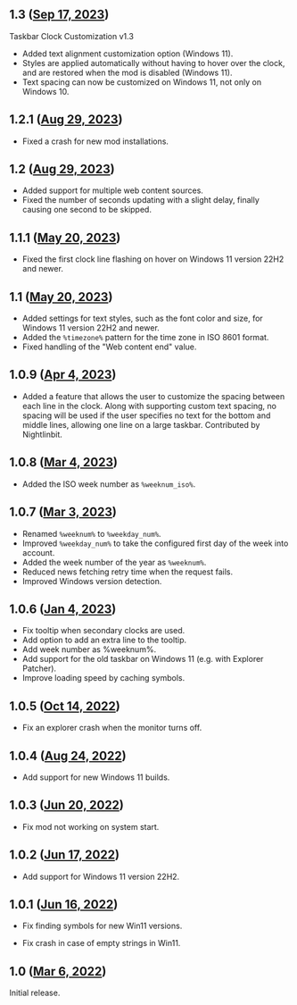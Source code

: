 ## 1.3 ([Sep 17, 2023](https://github.com/ramensoftware/windhawk-mods/blob/18081443a8c4f967d07c82997d3096f3b9faba6c/mods/taskbar-clock-customization.wh.cpp))

Taskbar Clock Customization v1.3

* Added text alignment customization option (Windows 11).
* Styles are applied automatically without having to hover over the clock, and are restored when the mod is disabled (Windows 11).
* Text spacing can now be customized on Windows 11, not only on Windows 10.

## 1.2.1 ([Aug 29, 2023](https://github.com/ramensoftware/windhawk-mods/blob/122aa5caae18036ac97f187119f589b70a76c917/mods/taskbar-clock-customization.wh.cpp))

* Fixed a crash for new mod installations.
## 1.2 ([Aug 29, 2023](https://github.com/ramensoftware/windhawk-mods/blob/8ab7ca1f13850e0ebb9ac2a9aee7ac75cc947d81/mods/taskbar-clock-customization.wh.cpp))

* Added support for multiple web content sources.
* Fixed the number of seconds updating with a slight delay, finally causing one second to be skipped.
## 1.1.1 ([May 20, 2023](https://github.com/ramensoftware/windhawk-mods/blob/9c814a48137a68e5e1262b98d84be86b08ab96e9/mods/taskbar-clock-customization.wh.cpp))

* Fixed the first clock line flashing on hover on Windows 11 version 22H2 and newer.
## 1.1 ([May 20, 2023](https://github.com/ramensoftware/windhawk-mods/blob/0718eb23fbfa530f9a7bc1c1892f071db8b4fb41/mods/taskbar-clock-customization.wh.cpp))

* Added settings for text styles, such as the font color and size, for Windows 11 version 22H2 and newer.
* Added the `%timezone%` pattern for the time zone in ISO 8601 format.
* Fixed handling of the "Web content end" value.
## 1.0.9 ([Apr 4, 2023](https://github.com/ramensoftware/windhawk-mods/blob/f053e22f61b37e9561a8de8786541dd79be955f1/mods/taskbar-clock-customization.wh.cpp))

* Added a feature that allows the user to customize the spacing between each line in the clock. Along with supporting custom text spacing, no spacing will be used if the user specifies no text for the bottom and middle lines, allowing one line on a large taskbar. Contributed by Nightlinbit.
## 1.0.8 ([Mar 4, 2023](https://github.com/ramensoftware/windhawk-mods/blob/0a2d75864aab7e62da9262f5e054cba6e37baba7/mods/taskbar-clock-customization.wh.cpp))

* Added the ISO week number as `%weeknum_iso%`.

## 1.0.7 ([Mar 3, 2023](https://github.com/ramensoftware/windhawk-mods/blob/0dbb93c0ff0d66038a539dd3d6c97690701d4757/mods/taskbar-clock-customization.wh.cpp))

* Renamed `%weeknum%` to `%weekday_num%`.
* Improved `%weekday_num%` to take the configured first day of the week into account.
* Added the week number of the year as `%weeknum%`.
* Reduced news fetching retry time when the request fails.
* Improved Windows version detection.

## 1.0.6 ([Jan 4, 2023](https://github.com/ramensoftware/windhawk-mods/blob/73cb003a7158fe622a169362a6669ccc9bfbd95e/mods/taskbar-clock-customization.wh.cpp))

* Fix tooltip when secondary clocks are used.
* Add option to add an extra line to the tooltip.
* Add week number as %weeknum%.
* Add support for the old taskbar on Windows 11 (e.g. with Explorer Patcher).
* Improve loading speed by caching symbols.

## 1.0.5 ([Oct 14, 2022](https://github.com/ramensoftware/windhawk-mods/blob/18343f1646f86232bfa309f20ab19857cbbd9cb1/mods/taskbar-clock-customization.wh.cpp))

* Fix an explorer crash when the monitor turns off.

## 1.0.4 ([Aug 24, 2022](https://github.com/ramensoftware/windhawk-mods/blob/e2ca051a501e542dc5e4a3ad6e2945fb4d1b3b35/mods/taskbar-clock-customization.wh.cpp))

* Add support for new Windows 11 builds.

## 1.0.3 ([Jun 20, 2022](https://github.com/ramensoftware/windhawk-mods/blob/c450034bab997a7833c0843c9e35d5506e3e8899/mods/taskbar-clock-customization.wh.cpp))

* Fix mod not working on system start.

## 1.0.2 ([Jun 17, 2022](https://github.com/ramensoftware/windhawk-mods/blob/e39485cf274daba4c6ec76329b9f8112ecf973ea/mods/taskbar-clock-customization.wh.cpp))

* Add support for Windows 11 version 22H2.

## 1.0.1 ([Jun 16, 2022](https://github.com/ramensoftware/windhawk-mods/blob/972c27bbbcdf39a2b8faf02cbfe5da2bc6080ee5/mods/taskbar-clock-customization.wh.cpp))

* Fix finding symbols for new Win11 versions.

* Fix crash in case of empty strings in Win11.

## 1.0 ([Mar 6, 2022](https://github.com/ramensoftware/windhawk-mods/blob/85322d8095db39e00abcd70168b490c9602c43d4/mods/taskbar-clock-customization.wh.cpp))

Initial release.
